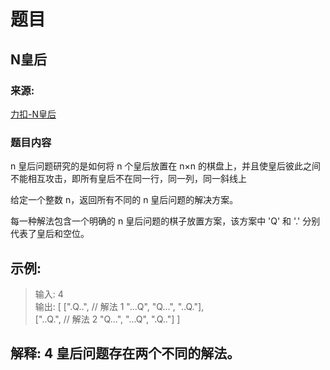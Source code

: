 # 题目

## N皇后

### 来源:

[力扣-N皇后](https://leetcode-cn.com/problems/n-queens/)

### 题目内容

n 皇后问题研究的是如何将 n 个皇后放置在 n×n 的棋盘上，并且使皇后彼此之间不能相互攻击，即所有皇后不在同一行，同一列，同一斜线上 <br>


给定一个整数 n，返回所有不同的 n 皇后问题的解决方案。<br>

每一种解法包含一个明确的 n 皇后问题的棋子放置方案，该方案中 'Q' 和 '.' 分别代表了皇后和空位。<br>

## 示例:

> 输入: 4<br>
> 输出: [
> [".Q..",  // 解法 1
>  "...Q",
>  "Q...",
>  "..Q."],<br>
> ["..Q.",  // 解法 2
>  "Q...",
>  "...Q",
>  ".Q.."]
>]

## 解释: 4 皇后问题存在两个不同的解法。

